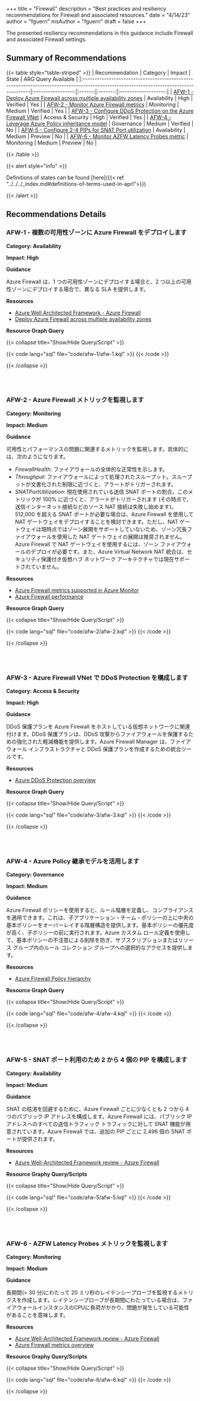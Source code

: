 +++
title = "Firewall"
description = "Best practices and resiliency recommendations for Firewall and associated resources."
date = "4/14/23"
author = "fguerri"
msAuthor = "fguerri"
draft = false
+++

The presented resiliency recommendations in this guidance include Firewall and associated Firewall settings.

## Summary of Recommendations

{{< table style="table-striped" >}}
| Recommendation | Category | Impact | State | ARG Query Available |
|:--------------------------------------------------------------------------------------------------------------------------------------|:-----------------:|:------:|:-------:|:-------------------:|
| [AFW-1 - Deploy Azure Firewall across multiple availability zones](#afw-1---deploy-azure-firewall-across-multiple-availability-zones) | Availability | High | Verified | Yes |
| [AFW-2 - Monitor Azure Firewall metrics](#afw-2---monitor-azure-firewall-metrics) | Monitoring | Medium | Verified | Yes |
| [AFW-3 - Configure DDoS Protection on the Azure Firewall VNet](#afw-3---configure-ddos-protection-on-the-azure-firewall-vnet) | Access & Security | High | Verified | Yes |
| [AFW-4 - Leverage Azure Policy inheritance model](#afw-4---leverage-azure-policy-inheritance-model) | Governance | Medium | Verified | No |
| [AFW-5 - Configure 2-4 PIPs for SNAT Port utilization](#afw-5---configure-2-4-pips-for-snat-port-utilization) | Availability | Medium | Preview | No |
| [AFW-6 - Monitor AZFW Latency Probes metric](#afw-6---monitor-azfw-latency-probes-metric) | Monitoring | Medium | Preview | No |

{{< /table >}}

{{< alert style="info" >}}

Definitions of states can be found [here]({{< ref "../../../_index.md#definitions-of-terms-used-in-aprl">}})

{{< /alert >}}

## Recommendations Details

### AFW-1 - 複数の可用性ゾーンに Azure Firewall をデプロイします

**Category: Availability**

**Impact: High**

**Guidance**

Azure Firewall は、1 つの可用性ゾーンにデプロイする場合と、2 つ以上の可用性ゾーンにデプロイする場合で、異なる SLA を提供します。

**Resources**

- [Azure Well Architected Framework - Azure Firewall](https://learn.microsoft.com/ja-jp/azure/architecture/framework/services/networking/azure-firewall)
- [Deploy Azure Firewall across multiple availability zones](https://learn.microsoft.com/ja-jp/azure/firewall/deploy-availability-zone-powershell)

**Resource Graph Query**

{{< collapse title="Show/Hide Query/Script" >}}

{{< code lang="sql" file="code/afw-1/afw-1.kql" >}} {{< /code >}}

{{< /collapse >}}

<br><br>

### AFW-2 - Azure Firewall メトリックを監視します

**Category: Monitoring**

**Impact: Medium**

**Guidance**

可用性とパフォーマンスの問題に関連するメトリックを監視します。具体的には、次のようになります。

- _FirewallHealth_: ファイアウォールの全体的な正常性を示します。
- _Throughput_: ファイアウォールによって処理されたスループット。スループットが文書化された制限に近づくと、アラートがトリガーされます。
- _SNATPortUtilization_: 現在使用されている送信 SNAT ポートの割合。このメトリックが 100% に近づくと、アラートがトリガーされます (その時点で、送信インターネット接続などのソース NAT 接続は失敗し始めます)。512,000 を超える SNAT ポートが必要な場合は、Azure Firewall を使用して NAT ゲートウェイをデプロイすることを検討できます。ただし、NAT ゲートウェイは現時点ではゾーン展開をサポートしていないため、ゾーン冗長ファイアウォールを使用した NAT ゲートウェイの展開は推奨されません。Azure Firewall で NAT ゲートウェイを使用するには、ゾーン ファイアウォールのデプロイが必要です。また、Azure Virtual Network NAT 統合は、セキュリティ保護付き仮想ハブ ネットワーク アーキテクチャでは現在サポートされていません。

**Resources**

- [Azure Firewall metrics supported in Azure Monitor](https://learn.microsoft.com/ja-jp/azure/azure-monitor/essentials/metrics-supported#microsoftnetworkazurefirewalls)
- [Azure Firewall performance](https://learn.microsoft.com/ja-jp/azure/firewall/firewall-performance)

**Resource Graph Query**

{{< collapse title="Show/Hide Query/Script" >}}

{{< code lang="sql" file="code/afw-2/afw-2.kql" >}} {{< /code >}}

{{< /collapse >}}

<br><br>

### AFW-3 - Azure Firewall VNet で DDoS Protection を構成します

**Category: Access & Security**

**Impact: High**

**Guidance**

DDoS 保護プランを Azure Firewall をホストしている仮想ネットワークに関連付けます。DDoS 保護プランは、DDoS 攻撃からファイアウォールを保護するための強化された軽減機能を提供します。Azure Firewall Manager は、ファイアウォール インフラストラクチャと DDoS 保護プランを作成するための統合ツールです。

**Resources**

- [Azure DDoS Protection overview](https://learn.microsoft.com/ja-jp/azure/ddos-protection/ddos-protection-overview)

**Resource Graph Query**

{{< collapse title="Show/Hide Query/Script" >}}

{{< code lang="sql" file="code/afw-3/afw-3.kql" >}} {{< /code >}}

{{< /collapse >}}

<br><br>

### AFW-4 - Azure Policy 継承モデルを活用します

**Category: Governance**

**Impact: Medium**

**Guidance**

Azure Firewall ポリシーを使用すると、ルール階層を定義し、コンプライアンスを適用できます。これは、子アプリケーション・チーム・ポリシーの上に中央の基本ポリシーをオーバーレイする階層構造を提供します。基本ポリシーの優先度が高く、子ポリシーの前に実行されます。Azure カスタム ロール定義を使用して、基本ポリシーの不注意による削除を防ぎ、サブスクリプションまたはリソース グループ内のルール コレクション グループへの選択的なアクセスを提供します。

**Resources**

- [Azure Firewall Policy hierarchy](https://learn.microsoft.com/ja-jp/azure/firewall-manager/rule-hierarchy)

**Resource Graph Query**

{{< collapse title="Show/Hide Query/Script" >}}

{{< code lang="sql" file="code/afw-4/afw-4.kql" >}} {{< /code >}}

{{< /collapse >}}

<br><br>

### AFW-5 - SNAT ポート利用のため 2 から 4 個の PIP を構成します

**Category: Availability**

**Impact: Medium**

**Guidance**

SNAT の枯渇を回避するために、Azure Firewall ごとに少なくとも 2 つから 4 つのパブリック IP アドレスを構成します。Azure Firewall には、パブリック IP アドレスへのすべての送信トラフィック トラフィックに対して SNAT 機能が用意されています。Azure Firewall では、追加の PIP ごとに 2,496 個の SNAT ポートが提供されます。

**Resources**

- [Azure Well-Architected Framework review - Azure Firewall](https://learn.microsoft.com/ja-jp/azure/well-architected/service-guides/azure-firewall#recommendations)

**Resource Graphy Query/Scripts**

{{< collapse title="Show/Hide Query/Script" >}}

{{< code lang="sql" file="code/afw-5/afw-5.kql" >}} {{< /code >}}

{{< /collapse >}}

<br><br>

### AFW-6 - AZFW Latency Probes メトリックを監視します

**Category: Monitoring**

**Impact: Medium**

**Guidance**

長期間(> 30 分)にわたって 20 ミリ秒のレイテンシープローブを監視するメトリクスを作成します。レイテンシープローブが長期間にわたっている場合は、ファイアウォールインスタンスのCPUに負荷がかかり、問題が発生している可能性があることを意味します。

**Resources**

- [Azure Well-Architected Framework review - Azure Firewall](https://learn.microsoft.com/ja-jp/azure/well-architected/service-guides/azure-firewall#recommendations)
- [Azure Firewall metrics overview](https://learn.microsoft.com/ja-jp/azure/firewall/metrics)

**Resource Graphy Query/Scripts**

{{< collapse title="Show/Hide Query/Script" >}}

{{< code lang="sql" file="code/afw-6/afw-6.kql" >}} {{< /code >}}

{{< /collapse >}}
